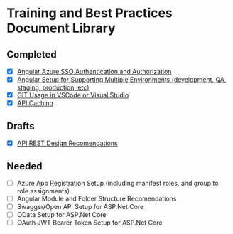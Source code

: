 # Training and Best Practices Document Library

## Completed

- [x] [Angular Azure SSO Authentication and Authorization](https://github.com/PaulGilchrist/documents/blob/master/articles/angular-azure-sso-authentication-and-authorization.md)
- [x] [Angular Setup for Supporting Multiple Environments (development, QA, staging, production, etc)](https://github.com/PaulGilchrist/documents/blob/master/articles/angular-supporting-multiple-environments.md)
- [x] [GIT Usage in VSCode or Visual Studio](https://github.com/PaulGilchrist/documents/blob/master/articles/git-usage-in-vscode-or-visual-studio.md)
- [x] [API Caching](https://github.com/PaulGilchrist/documents/blob/master/articles/api-caching.md)

## Drafts

- [x] [API REST Design Recomendations](https://github.com/PaulGilchrist/documents/blob/master/articles/api-rest-design-recommendations.md)

## Needed


- [ ] Azure App Registration Setup (including manifest roles, and group to role assignments)
- [ ] Angular Module and Folder Structure Recomendations
- [ ] Swagger/Open API Setup for ASP.Net Core
- [ ] OData Setup for ASP.Net Core
- [ ] OAuth JWT Bearer Token Setup for ASP.Net Core
